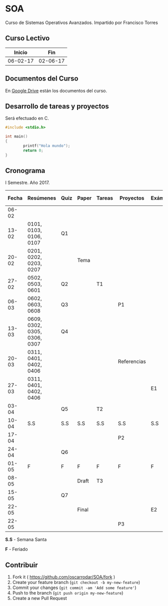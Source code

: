 # SOA
Curso de Sistemas Operativos Avanzados. Impartido por Francisco Torres

## Curso Lectivo 

| Inicio        | Fin           |
| ------------- | ------------- |
| 06-02-17      | 02-06-17      |

## Documentos del Curso

En [Google Drive](https://drive.google.com/open?id=0B_Baa_5ted-daUFUV0c3cnhydmc) están los documentos del curso. 

## Desarrollo de tareas y proyectos

Será efectuado en C. 

```c 
#include <stdio.h>

int main()
{
        printf("Hola mundo");
        return 0;
}
```

## Cronograma 

I Semestre. Año 2017. 

| Fecha         | Resúmenes     | Quiz          | Paper         | Tareas        | Proyectos     | Exámenes      | P. Oral       |
| ------------- | ------------- | ------------- | ------------- | ------------- | ------------- | ------------- | ------------- |
| 06-02      |  |  |  |  |  |  |  |
| 13-02      |  0101, 0103, 0106, 0107 | Q1 |  |  |  |  |  |
| 20-02      |  0201, 0202, 0203, 0207 |  | Tema |  |  |  |  |
| 27-02      |  0502, 0503, 0601 | Q2 |  | T1 |  |  |  |
| 06-03      |  0602, 0603, 0608 | Q3 |  |  | P1 |  |  |
| 13-03      |  0609, 0302, 0305, 0306, 0307 | Q4 |  |  |  |  |  |
| 20-03      |  0311, 0401, 0402, 0406 |  |  |  | Referencias |  |  |
| 27-03      |  0311, 0401, 0402, 0406 |  |  |  |  | E1 |  |
| 03-04      |  | Q5 |  | T2 |  |  |  |
| 10-04      | S.S | S.S | S.S | S.S | S.S | S.S | S.S |
| 17-04      |  |  |  |  | P2 |  |  |
| 24-04      |  | Q6 |  |  |  |  |  |
| 01-05      | F | F | F | F | F | F | F |
| 08-05      |  |  | Draft | T3 |  |  |  |
| 15-05      |  | Q7 |  |  |  |  |  |
| 22-05      |  |  | Final |  |  | E2 |  |
| 22-05      |  |  |  |  | P3 |  |  |

**S.S** - Semana Santa

**F** - Feriado

## Contribuir

1. Fork it ( https://github.com/oscarrodar/SOA/fork )
2. Create your feature branch (`git checkout -b my-new-feature`)
3. Commit your changes (`git commit -am 'Add some feature'`)
4. Push to the branch (`git push origin my-new-feature`)
5. Create a new Pull Request